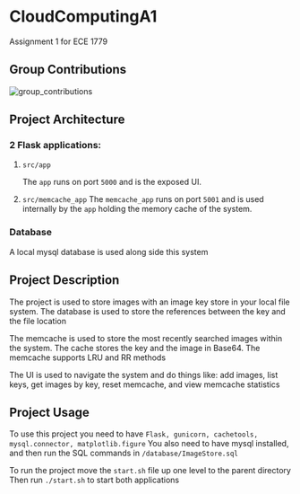 # CloudComputingA1

Assignment 1 for ECE 1779

## Group Contributions
![group_contributions](https://github.com/Josh-Abraham/CloudComputingA1/blob/main/src/contribs.jpg?raw=true)
## Project Architecture
### 2 Flask applications: 

1. `src/app` 

    The `app` runs on port `5000` and is the exposed UI.


2. `src/memcache_app`
    The `memcache_app` runs on port `5001` and is used internally by the `app` holding the memory cache of the system.

### Database
A local mysql database is used along side this system

## Project Description
The project is used to store images with an image key store in your local file system. The database is used to store the references between the key and the file location

The memcache is used to store the most recently searched images within the system. The cache stores the key and the image in Base64. The memcache supports LRU and RR methods

The UI is used to navigate the system and do things like: add images, list keys, get images by key, reset memcache, and view memcache statistics

## Project Usage
To use this project you need to have `Flask, gunicorn, cachetools, mysql.connector, matplotlib.figure`
You also need to have mysql installed, and then run the SQL commands in `/database/ImageStore.sql`

To run the project move the `start.sh` file up one level to the parent directory
Then run `./start.sh` to start both applications


